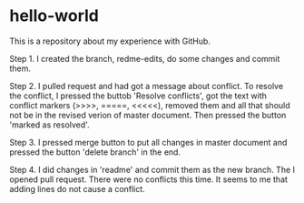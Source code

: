 
# hello-world

This is a repository about my experience with GitHub.

Step 1. I created the branch, redme-edits, do some changes and commit them.

Step 2. I pulled request and had got a message about conflict. To resolve the conflict, I pressed the buttob 'Resolve conflicts', got the text with conflict markers (>>>>, =====, <<<<<), removed them and all that should not be in the revised verion of master document. Then pressed the button 'marked as resolved'.

Step 3. I pressed merge button to put all changes in master document and pressed the button 'delete branch' in the end.

Step 4. I did changes in 'readme' and commit them as the new branch. The I opened pull request. There were no conflicts this time. It seems to me that adding lines do not cause a conflict.
